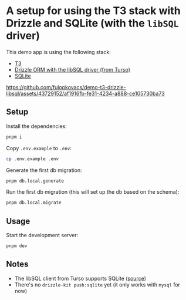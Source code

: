 # A setup for using the T3 stack with Drizzle and SQLite (with the `libSQL` driver)

This demo app is using the following stack:

- [T3](https://create.t3.gg/)
- [Drizzle ORM with the libSQL driver (from Turso)](https://orm.drizzle.team/docs/installation-and-db-connection/sqlite/turso#turso)
- [SQLite](https://www.sqlite.org/index.html)




https://github.com/fulopkovacs/demo-t3-drizzle-libsql/assets/43729152/af1916fb-fe31-4234-a888-ce105730ba73


## Setup

Install the dependencies:

```bash
pnpm i
```

Copy `.env.example` to `.env`:

```bash
cp .env.example .env
```

Generate the first db migration:

```bash
pnpm db.local.generate
```

Run the first db migration (this will set up the db based on the schema):

```bash
pnpm db.local.migrate
```

## Usage

Start the development server:

```bash
pnpm dev
```

## Notes

- The libSQL client from Turso supports SQLite ([source](https://docs.turso.tech/reference/local-development#use-local-sqlite-database-files))
- There's no `drizzle-kit push:sqlite` yet (it only works with `mysql` for now)
